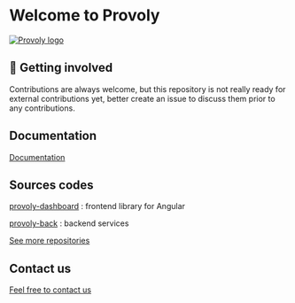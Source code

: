 # Welcome to Provoly 

[![Provoly logo](https://www.provoly.com/images/provoly_logo.svg)](https://provoly.com)

## 👋 Getting involved

Contributions are always welcome, but this repository is not really ready for external contributions yet, better create an issue to discuss them prior to any contributions.


##  Documentation 

[Documentation](https://documentation.provoly.com)


## Sources codes

[provoly-dashboard](https://github.com/Provoly/provoly-dashboard-public) : frontend library for Angular

[provoly-back](https://github.com/Provoly/provoly-back-public) : backend services

[See more repositories](https://github.com/orgs/Provoly/repositories)


## Contact us

[Feel free to contact us](mailto:contact@provoly.com) 
